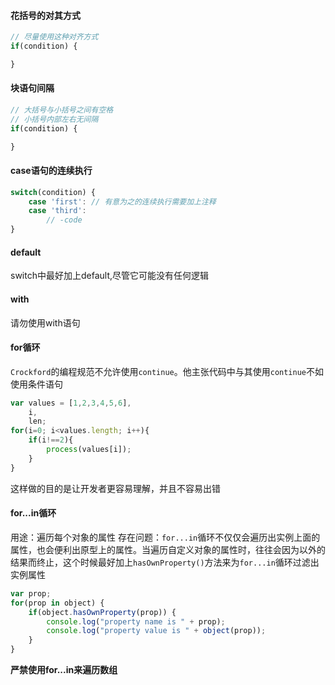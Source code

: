 #### 花括号的对其方式
```js
// 尽量使用这种对齐方式
if(condition) {

}
```

#### 块语句间隔
```js
// 大括号与小括号之间有空格
// 小括号内部左右无间隔
if(condition) {

}
```

#### case语句的连续执行
```js
switch(condition) {
    case 'first': // 有意为之的连续执行需要加上注释
    case 'third':
        // -code
}
```

#### default
switch中最好加上default,尽管它可能没有任何逻辑

#### with
请勿使用with语句

#### for循环
`Crockford`的编程规范不允许使用`continue`。他主张代码中与其使用`continue`不如使用条件语句

```js
var values = [1,2,3,4,5,6],
    i,
    len;
for(i=0; i<values.length; i++){
    if(i!==2){
        process(values[i]);
    }
}
```
这样做的目的是让开发者更容易理解，并且不容易出错

#### for...in循环
用途：遍历每个对象的属性
存在问题：`for...in`循环不仅仅会遍历出实例上面的属性，也会便利出原型上的属性。当遍历自定义对象的属性时，往往会因为以外的结果而终止，这个时候最好加上`hasOwnProperty()`方法来为`for...in`循环过滤出实例属性

```js
var prop;
for(prop in object) {
    if(object.hasOwnProperty(prop)) {
        console.log("property name is " + prop);
        console.log("property value is " + object(prop));
    }
}
```

**严禁使用for...in来遍历数组**

























